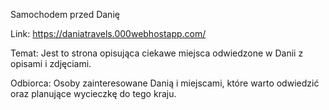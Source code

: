 Samochodem przed Danię

Link: https://daniatravels.000webhostapp.com/

Temat: Jest to strona opisująca ciekawe miejsca odwiedzone w Danii z opisami i zdjęciami.

Odbiorca: Osoby zainteresowane Danią i miejscami, które warto odwiedzić oraz planujące wycieczkę do tego kraju.
